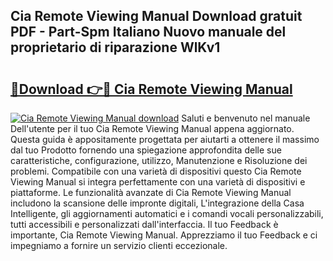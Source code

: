 ## Cia Remote Viewing Manual Download gratuit PDF - Part-Spm Italiano Nuovo manuale del proprietario di riparazione WlKv1

# <h2><a href="http://dfduvt.blite.top/?on=Cia+Remote+Viewing+Manual">🔗Download 👉🔴 Cia Remote Viewing Manual</a></h2>

[![Cia Remote Viewing Manual download](https://i.imgur.com/lujVjoI.png)](http://dfduvt.blite.top/?on=Cia+Remote+Viewing+Manual)
Saluti e benvenuto nel manuale Dell'utente per il tuo Cia Remote Viewing Manual appena aggiornato. Questa guida è appositamente progettata per aiutarti a ottenere il massimo dal tuo Prodotto fornendo una spiegazione approfondita delle sue caratteristiche, configurazione, utilizzo, Manutenzione e Risoluzione dei problemi. Compatibile con una varietà di dispositivi questo Cia Remote Viewing Manual si integra perfettamente con una varietà di dispositivi e piattaforme. Le funzionalità avanzate di Cia Remote Viewing Manual includono la scansione delle impronte digitali, L'integrazione della Casa Intelligente, gli aggiornamenti automatici e i comandi vocali personalizzabili, tutti accessibili e personalizzati dall'interfaccia. Il tuo Feedback è importante, Cia Remote Viewing Manual. Apprezziamo il tuo Feedback e ci impegniamo a fornire un servizio clienti eccezionale.
